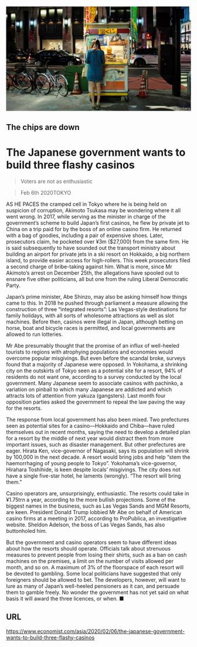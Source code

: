 ![](./images/20200208_ASP002_0.jpg)

## The chips are down

# The Japanese government wants to build three flashy casinos

> Voters are not as enthusiastic

> Feb 6th 2020TOKYO

AS HE PACES the cramped cell in Tokyo where he is being held on suspicion of corruption, Akimoto Tsukasa may be wondering where it all went wrong. In 2017, while serving as the minister in charge of the government’s scheme to build Japan’s first casinos, he flew by private jet to China on a trip paid for by the boss of an online casino firm. He returned with a bag of goodies, including a pair of expensive shoes. Later, prosecutors claim, he pocketed over ¥3m ($27,000) from the same firm. He is said subsequently to have sounded out the transport ministry about building an airport for private jets in a ski resort on Hokkaido, a big northern island, to provide easier access for high-rollers. This week prosecutors filed a second charge of bribe-taking against him. What is more, since Mr Akimoto’s arrest on December 25th, the allegations have spooled out to ensnare five other politicians, all but one from the ruling Liberal Democratic Party.

Japan’s prime minister, Abe Shinzo, may also be asking himself how things came to this. In 2018 he pushed through parliament a measure allowing the construction of three “integrated resorts”: Las Vegas-style destinations for family holidays, with all sorts of wholesome attractions as well as slot machines. Before then, casinos were illegal in Japan, although betting on horse, boat and bicycle races is permitted, and local governments are allowed to run lotteries.

Mr Abe presumably thought that the promise of an influx of well-heeled tourists to regions with atrophying populations and economies would overcome popular misgivings. But even before the scandal broke, surveys found that a majority of Japanese were opposed. In Yokohama, a shrinking city on the outskirts of Tokyo seen as a potential site for a resort, 94% of residents do not want one, according to a survey conducted by the local government. Many Japanese seem to associate casinos with pachinko, a variation on pinball to which many Japanese are addicted and which attracts lots of attention from yakuza (gangsters). Last month four opposition parties asked the government to repeal the law paving the way for the resorts.

The response from local government has also been mixed. Two prefectures seen as potential sites for a casino—Hokkaido and Chiba—have ruled themselves out in recent months, saying the need to develop a detailed plan for a resort by the middle of next year would distract them from more important issues, such as disaster management. But other prefectures are eager. Hirata Ken, vice-governor of Nagasaki, says its population will shrink by 100,000 in the next decade. A resort would bring jobs and help “stem the haemorrhaging of young people to Tokyo”. Yokohama’s vice-governor, Hirahara Toshihide, is keen despite locals’ misgivings. The city does not have a single five-star hotel, he laments (wrongly). “The resort will bring them.”

Casino operators are, unsurprisingly, enthusiastic. The resorts could take in ¥1.75trn a year, according to the more bullish projections. Some of the biggest names in the business, such as Las Vegas Sands and MGM Resorts, are keen. President Donald Trump lobbied Mr Abe on behalf of American casino firms at a meeting in 2017, according to ProPublica, an investigative website. Sheldon Adelson, the boss of Las Vegas Sands, has also buttonholed him.

But the government and casino operators seem to have different ideas about how the resorts should operate. Officials talk about strenuous measures to prevent people from losing their shirts, such as a ban on cash machines on the premises, a limit on the number of visits allowed per month, and so on. A maximum of 3% of the floorspace of each resort will be devoted to gambling. Some local politicians have suggested that only foreigners should be allowed to bet. The developers, however, will want to lure as many of Japan’s well-heeled pensioners as it can, and persuade them to gamble freely. No wonder the government has not yet said on what basis it will award the three licences, or when. ■

## URL

https://www.economist.com/asia/2020/02/06/the-japanese-government-wants-to-build-three-flashy-casinos
